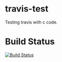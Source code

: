 travis-test
===========

Testing travis with c code.

# Build Status

[![Build Status](https://travis-ci.org/irhc/travis-test.svg)](https://travis-ci.org/irhc/travis-test)
